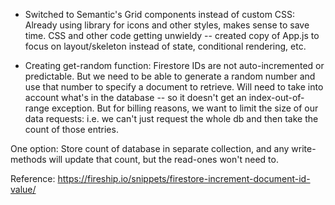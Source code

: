 - Switched to Semantic's Grid components instead of custom CSS: Already using library for icons and other styles, makes sense to save time. CSS and other code getting unwieldy -- created copy of App.js to focus on layout/skeleton instead of state, conditional rendering, etc.

- Creating get-random function: Firestore IDs are not auto-incremented or predictable. But we need to be able to generate a random number and use that number to specify a document to retrieve. Will need to take into account what's in the database -- so it doesn't get an index-out-of-range exception. But for billing reasons, we want to limit the size of our data requests: i.e. we can't just request the whole db and then take the count of those entries.

One option: Store count of database in separate collection, and any write-methods will update that count, but the read-ones won't need to.

Reference: https://fireship.io/snippets/firestore-increment-document-id-value/